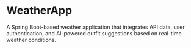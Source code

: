 # WeatherApp
A Spring Boot-based weather application that integrates API data, user authentication, and AI-powered outfit suggestions based on real-time weather conditions.
